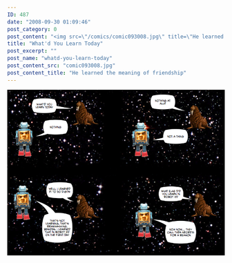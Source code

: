 ```yaml
---
ID: 487
date: "2008-09-30 01:09:46"
post_category: 0
post_content: "<img src=\"/comics/comic093008.jpg\" title=\"He learned the meaning of friendship\" />"
title: "What'd You Learn Today"
post_excerpt: ""
post_name: "whatd-you-learn-today"
post_content_src: "comic093008.jpg"
post_content_title: "He learned the meaning of friendship"
---
```



[![He learned the meaning of friendship](/comics-hi-res/comic093008.jpg)](/comics-hi-res/comic093008.jpg "He learned the meaning of friendship")
